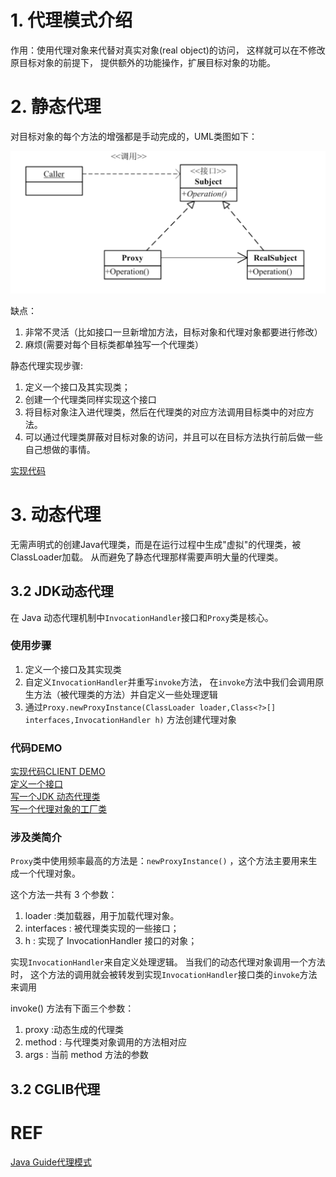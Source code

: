 # 1. 代理模式介绍
作用：使用代理对象来代替对真实对象(real object)的访问，
这样就可以在不修改原目标对象的前提下，
提供额外的功能操作，扩展目标对象的功能。

# 2. 静态代理
对目标对象的每个方法的增强都是手动完成的，UML类图如下：

<div align="center">
	<img src="https://github.com/oneCoderMan/javastudy/blob/6de5b04a392edb81df568c4bfc322a45cec4bd6c/notes/src/main/resources/desiginpattern/pics/proxy1.png" alt="Editor" width="600">
</div>


缺点：
1. 非常不灵活（比如接口一旦新增加方法，目标对象和代理对象都要进行修改）
2. 麻烦(需要对每个目标类都单独写一个代理类）

静态代理实现步骤:
1. 定义一个接口及其实现类；
2. 创建一个代理类同样实现这个接口
3. 将目标对象注入进代理类，然后在代理类的对应方法调用目标类中的对应方法。
4. 可以通过代理类屏蔽对目标对象的访问，并且可以在目标方法执行前后做一些自己想做的事情。

[实现代码](../../../../../basicTech/src/main/java/com/java/study/designpattern/proxy/staticproxy/ClientTest.java)

# 3. 动态代理
无需声明式的创建Java代理类，而是在运行过程中生成"虚拟"的代理类，被ClassLoader加载。
从而避免了静态代理那样需要声明大量的代理类。

## 3.2 JDK动态代理
在 Java 动态代理机制中`InvocationHandler`接口和`Proxy`类是核心。

### 使用步骤
1. 定义一个接口及其实现类
2. 自定义`InvocationHandler`并重写`invoke`方法，
在`invoke`方法中我们会调用原生方法（被代理类的方法）并自定义一些处理逻辑
3. 通过`Proxy.newProxyInstance(ClassLoader loader,Class<?>[] interfaces,InvocationHandler h)` 方法创建代理对象

### 代码DEMO
[实现代码CLIENT DEMO](../../../../../basicTech/src/main/java/com/java/study/designpattern/proxy/dynamicproxy/DyClient.java)<br>
[定义一个接口](../../../../../basicTech/src/main/java/com/java/study/designpattern/proxy/dynamicproxy/SmsService.java) <br>
[写一个JDK 动态代理类](../../../../../basicTech/src/main/java/com/java/study/designpattern/proxy/dynamicproxy/DebugInvocationHandler.java)<br>
[写一个代理对象的工厂类](../../../../../basicTech/src/main/java/com/java/study/designpattern/proxy/dynamicproxy/JdkProxyFactory.java)

### 涉及类简介
`Proxy`类中使用频率最高的方法是：`newProxyInstance()` ，这个方法主要用来生成一个代理对象。

这个方法一共有 3 个参数：
1. loader :类加载器，用于加载代理对象。
2. interfaces : 被代理类实现的一些接口；
3. h : 实现了 InvocationHandler 接口的对象；

实现`InvocationHandler`来自定义处理逻辑。 当我们的动态代理对象调用一个方法时，
这个方法的调用就会被转发到实现`InvocationHandler`接口类的`invoke`方法来调用

invoke() 方法有下面三个参数：
1. proxy :动态生成的代理类
2. method : 与代理类对象调用的方法相对应
3. args : 当前 method 方法的参数

## 3.2 CGLIB代理

# REF
[Java Guide代理模式](https://javaguide.cn/java/basis/proxy.html)